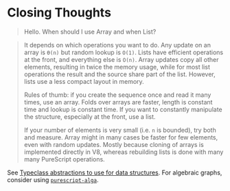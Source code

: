 # Closing Thoughts

> Hello. When should I use Array and when List?

> It depends on which operations you want to do. Any update on an array is `Ө(n)` but random lookup is `O(1)`. Lists have efficient operations at the front, and everything else is `O(n)`. Array updates copy all other elements, resulting in twice the memory usage, while for most list operations the result and the source share part of the list. However, lists use a less compact layout in memory.
>
> Rules of thumb: if you create the sequence once and read it many times, use an array. Folds over arrays are faster, length is constant time and lookup is constant time. If you want to constantly manipulate the structure, especially at the front, use a list.
>
> If your number of elements is very small (i.e. `n` is bounded), try both and measure. Array might in many cases be faster for few elements, even with random updates. Mostly because cloning of arrays is implemented directly in V8, whereas rebuilding lists is done with many many PureScript operations.

See [Typeclass abstractions to use for data structures](https://discourse.purescript.org/t/typeclass-abstraction-to-use-for-data-structures/479). For algebraic graphs, consider using [`purescript-alga`](https://github.com/thomashoneyman/purescript-alga).
